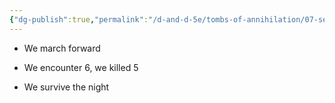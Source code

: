 ```yaml
---
{"dg-publish":true,"permalink":"/d-and-d-5e/tombs-of-annihilation/07-session-notes/session-7/y5-m3-d21/","noteIcon":"","created":"2025-08-27T19:18:47.995-05:00","updated":"2025-09-17T21:23:41.520-05:00"}
---
```



- We march forward

- We encounter 6, we killed 5
- We survive the night